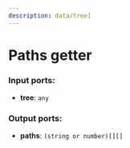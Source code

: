 ```yaml
---
description: data/tree]
---
```


# Paths getter

### Input ports:

* __tree__: `any`

### Output ports:

* __paths__: `(string or number)[][]`

